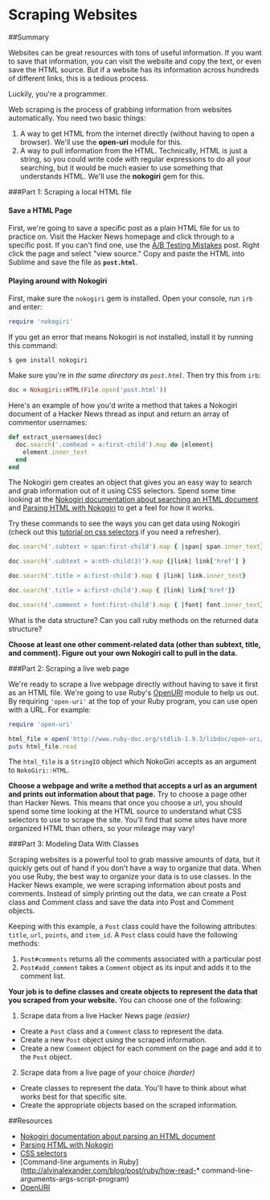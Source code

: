 # Scraping Websites

##Summary 

Websites can be great resources with tons of useful information. If you want to save that information, you can visit the website and copy the text, or even save the HTML source. But if a website has its information across hundreds of different links, this is a tedious process. 

Luckily, you're a programmer.

Web scraping is the process of grabbing information from websites automatically. You need two basic things: 

1. A way to get HTML from the internet directly (without having to open a browser). We'll use the **open-uri** module for this.
2. A way to pull information from the HTML. Technically, HTML is just a string, so you could write code with regular expressions to do all your searching, but it would be much easier to use something that understands HTML. We'll use the **nokogiri** gem for this.

###Part 1: Scraping a local HTML file 

#### Save a HTML Page

First, we're going to save a specific post as a plain HTML file for us to practice on. Visit the Hacker News homepage and click through to a specific post.  If you can't find one, use the [A/B Testing Mistakes](http://news.ycombinator.com/item?id=5003980) post. Right click the page and select "view source."  Copy and paste the HTML into Sublime and save the file as **`post.html`**.

#### Playing around with Nokogiri

First, make sure the `nokogiri` gem is installed.  Open your console, run `irb` and enter:

```ruby
require 'nokogiri'
```

If you get an error that means Nokogiri is not installed, install it by running this command:

```text
$ gem install nokogiri
```

Make sure you're in *the same directory as `post.html`*. Then try this from `irb`:

```ruby
doc = Nokogiri::HTML(File.open('post.html'))
```



Here's an example of how you'd write a method that takes a Nokogiri document of a Hacker News thread as input and return an array of commentor usernames:

```ruby
def extract_usernames(doc)
  doc.search('.comhead > a:first-child').map do |element|
    element.inner_text
  end
end
```

The Nokogiri gem creates an object that gives you an easy way to search and grab information out of it using CSS selectors. Spend some time looking at the [Nokogiri documentation about searching an HTML document](http://www.nokogiri.org/tutorials/searching_a_xml_html_document.html) and [Parsing HTML with Nokogiri](http://ruby.bastardsbook.com/chapters/html-parsing/) to get a feel for how it works.

Try these commands to see the ways you can get data using Nokogiri (check out this [tutorial on css selectors](http://css.maxdesign.com.au/selectutorial/) if you need a refresher).

```ruby
doc.search('.subtext > span:first-child').map { |span| span.inner_text}

doc.search('.subtext > a:nth-child(3)').map {|link| link['href'] }

doc.search('.title > a:first-child').map { |link| link.inner_text}

doc.search('.title > a:first-child').map { |link| link['href']}

doc.search('.comment > font:first-child').map { |font| font.inner_text}
```

What is the data structure?  Can you call ruby methods on the returned data structure?

**Choose at least one other comment-related data (other than subtext, title, and comment). Figure out your own Nokogiri call to pull in the data.**

###Part 2: Scraping a live web page 

We're ready to scrape a live webpage directly without having to save it first as an HTML file. We're going to use Ruby's [OpenURI](http://www.ruby-doc.org/stdlib-1.9.3/libdoc/open-uri/rdoc/OpenURI.html) module to help us out. By requiring `'open-uri'` at the top of your Ruby program, you can use open with a URL. For example:

```ruby
require 'open-uri'

html_file = open('http://www.ruby-doc.org/stdlib-1.9.3/libdoc/open-uri/rdoc/OpenURI.html')
puts html_file.read
```

The `html_file` is a `StringIO` object which NokoGiri accepts as an argument to `NokoGiri::HTML`.

**Choose a webpage and write a method that accepts a url as an argument and prints out information about that page.** Try to choose a page other than Hacker News. This means that once you choose a url, you should spend some time looking at the HTML source to understand what CSS selectors to use to scrape the site. You'll find that some sites have more organized HTML than others, so your mileage may vary! 

###Part 3: Modeling Data With Classes

Scraping websites is a powerful tool to grab massive amounts of data, but it quickly gets out of hand if you don't have a way to organize that data. When you use Ruby, the best way to organize your data is to use classes. In the Hacker News example, we were scraping information about posts and comments. Instead of simply printing out the data, we can create a Post class and Comment class and save the data into Post and Comment objects.

Keeping with this example, a `Post` class could have the following attributes: `title`, `url`, `points`, and `item_id`. A `Post` class could have the following methods:

1. `Post#comments` returns all the comments associated with a particular post
2. `Post#add_comment` takes a `Comment` object as its input and adds it to the comment list.

**Your job is to define classes and create objects to represent the data that you scraped from your website.** You can choose one of the following:

1. Scrape data from a live Hacker News page *(easier)*
  * Create a `Post` class and a `Comment` class to represent the data.
  * Create a new `Post` object using the scraped information.
  * Create a new `Comment` object for each comment on the page and add it to the `Post` object.
2. Scrape data from a live page of your choice *(harder)*
  * Create classes to represent the data. You'll have to think about what works best for that specific site.
  * Create the appropriate objects based on the scraped information.


##Resources
* [Nokogiri documentation about parsing an HTML document](http://nokogiri.org/tutorials/parsing_an_html_xml_document.html)
* [Parsing HTML with Nokogiri](http://ruby.bastardsbook.com/chapters/html-parsing/)
* [CSS selectors](http://css.maxdesign.com.au/selectutorial/)
* [Command-line arguments in Ruby](http://alvinalexander.com/blog/post/ruby/how-read-* command-line-arguments-args-script-program)
* [OpenURI](http://www.ruby-doc.org/stdlib-1.9.3/libdoc/open-uri/rdoc/OpenURI.html)
